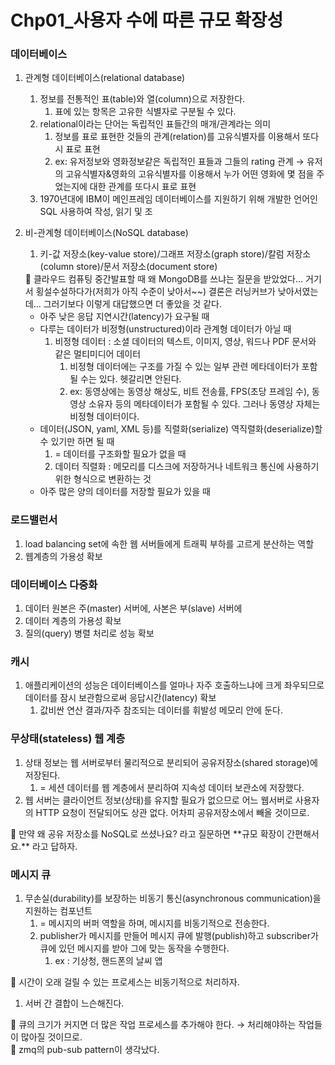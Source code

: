 # Chp01_사용자 수에 따른 규모 확장성

### 데이터베이스

1. 관계형 데이터베이스(relational database)
    1. 정보를 전통적인 표(table)와 열(column)으로 저장한다.
        1. 표에 있는 항목은 고유한 식별자로 구분될 수 있다. 
    2. relational이라는 단어는 독립적인 표들간의 매개/관계라는 의미
        1. 정보를 표로 표현한 것들의 관계(relation)를 고유식별자를 이용해서 또다시 표로 표현
        2. ex: 유저정보와 영화정보같은 독립적인 표들과 그들의 rating 관계 
        → 유저의 고유식별자&영화의 고유식별자를 이용해서 누가 어떤 영화에 몇 점을 주었는지에 대한 관계를 또다시 표로 표현
    3. 1970년대에 IBM이 메인프레임 데이터베이스를 지원하기 위해 개발한 언어인 SQL 사용하여 작성, 읽기 및 조
2. 비-관계형 데이터베이스(NoSQL database)
    1. 키-값 저장소(key-value store)/그래프 저장소(graph store)/칼럼 저장소(column store)/문서 저장소(document store)
    
    <aside>
    🐳 클라우드 컴퓨팅 중간발표할 때 왜 MongoDB를 쓰냐는 질문을 받았었다… 거기서 횡설수설하다가(저희가 아직 수준이 낮아서~~) 결론은 러닝커브가 낮아서였는데… 그러기보다 이렇게 대답했으면 더 좋았을 것 같다.
    
    </aside>
    
    - 아주 낮은 응답 지연시간(latency)가 요구될 때
    - 다루는 데이터가 비정형(unstructured)이라 관계형 데이터가 아닐 때
        1. 비정형 데이터 : 소셜 데이터의 텍스트, 이미지, 영상, 워드나 PDF 문서와 같은 멀티미디어 데이터
            1. 비정형 데이터에는 구조를 가질 수 있는 일부 관련 메타데이터가 포함될 수는 있다. 헷갈리면 안된다. 
            2. ex: 동영상에는 동영상 해상도, 비트 전송률, FPS(초당 프레임 수), 동영상 소유자 등의 메타데이터가 포함될 수 있다. 그러나 동영상 자체는 비정형 데이터이다.
    - 데이터(JSON, yaml, XML 등)를 직렬화(serialize) 역직렬화(deserialize)할 수 있기만 하면 될 때
        1. = 데이터를 구조화할 필요가 없을 때
        2. 데이터 직렬화 : 메모리를 디스크에 저장하거나 네트워크 통신에 사용하기 위한 형식으로 변환하는 것
    - 아주 많은 양의 데이터를 저장할 필요가 있을 때

### 로드밸런서

1. load balancing set에 속한 웹 서버들에게 트래픽 부하를 고르게 분산하는 역할 
2. 웹계층의 가용성 확보

### 데이터베이스 다중화

1. 데이터 원본은 주(master) 서버에, 사본은 부(slave) 서버에
2. 데이터 계층의 가용성 확보 
3. 질의(query) 병렬 처리로 성능 확보

### 캐시

1. 애플리케이션의 성능은 데이터베이스를 얼마나 자주 호출하느냐에 크게 좌우되므로 데이터를 잠시 보관함으로써 응답시간(latency) 확보
    1. 값비싼 연산 결과/자주 참조되는 데이터를 휘발성 메모리 안에 둔다.

### 무상태(stateless) 웹 계층

1. 상태 정보는 웹 서버로부터 물리적으로 분리되어 공유저장소(shared storage)에 저장된다.
    1. = 세션 데이터를 웹 계층에서 분리하여 지속성 데이터 보관소에 저장했다. 
2. 웹 서버는 클라이언트 정보(상태)를 유지할 필요가 없으므로 어느 웹서버로 사용자의 HTTP 요청이 전달되어도 상관 없다. 어차피 공유저장소에서 빼올 것이므로. 

<aside>
🐳 만약 왜 공유 저장소를 NoSQL로 쓰셨나요? 라고 질문하면
**규모 확장이 간편해서요.**
라고 답하자.

</aside>

### 메시지 큐

1. 무손실(durability)를 보장하는 비동기 통신(asynchronous communication)을 지원하는 컴포넌트
    1. = 메시지의 버퍼 역할을 하며, 메시지를 비동기적으로 전송한다.
    2. publisher가 메시지를 만들어 메시지 큐에 발행(publish)하고 subscriber가 큐에 있던 메시지를 받아 그에 맞는 동작을 수행한다.
        1. ex : 기상청, 핸드폰의 날씨 앱

<aside>
🐳 시간이 오래 걸릴 수 있는 프로세스는 비동기적으로 처리하자.

</aside>

1. 서버 간 결합이 느슨해진다.

<aside>
🐳 큐의 크기가 커지면 더 많은 작업 프로세스를 추가해야 한다. 
→ 처리해야하는 작업들이 많아질 것이므로.

</aside>

<aside>
🐳 zmq의 pub-sub pattern이 생각났다.

</aside>
